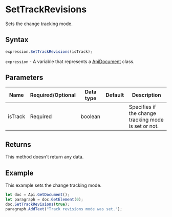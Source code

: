 # SetTrackRevisions

Sets the change tracking mode.

## Syntax

```javascript
expression.SetTrackRevisions(isTrack);
```

`expression` - A variable that represents a [ApiDocument](../ApiDocument.md) class.

## Parameters

| **Name** | **Required/Optional** | **Data type** | **Default** | **Description** |
| ------------- | ------------- | ------------- | ------------- | ------------- |
| isTrack | Required | boolean |  | Specifies if the change tracking mode is set or not. |

## Returns

This method doesn't return any data.

## Example

This example sets the change tracking mode.

```javascript editor-docx
let doc = Api.GetDocument();
let paragraph = doc.GetElement(0);
doc.SetTrackRevisions(true);
paragraph.AddText("Track revisions mode was set.");
```
